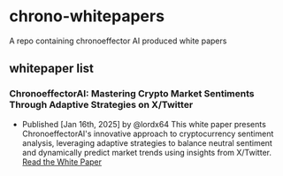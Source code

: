 # chrono-whitepapers
A repo containing chronoeffector AI produced white papers

## whitepaper list
### ChronoeffectorAI: Mastering Crypto Market Sentiments Through Adaptive Strategies on X/Twitter
- Published [Jan 16th, 2025] by @lordx64 This white paper presents ChronoeffectorAI's innovative approach to cryptocurrency sentiment analysis, leveraging adaptive strategies to balance neutral sentiment and dynamically predict market trends using insights from X/Twitter. [Read the White Paper](./chronoeffectorAI_mastering_crypto_markets.pdf)

